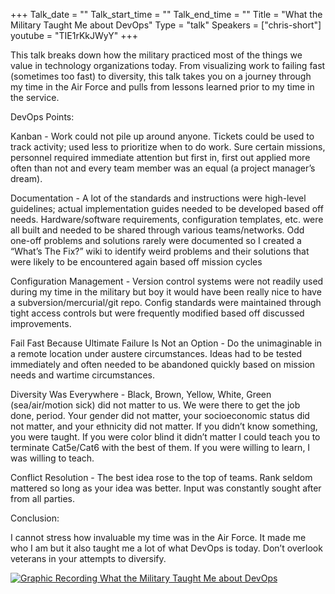 +++
Talk_date = ""
Talk_start_time = ""
Talk_end_time = ""
Title = "What the Military Taught Me about DevOps"
Type = "talk"
Speakers = ["chris-short"]
youtube = "TIE1rKkJWyY"
+++

This talk breaks down how the military practiced most of the things we value in technology organizations today. From visualizing work to failing fast (sometimes too fast) to diversity, this talk takes you on a journey through my time in the Air Force and pulls from lessons learned prior to my time in the service.

DevOps Points:

Kanban - Work could not pile up around anyone. Tickets could be used to track activity; used less to prioritize when to do work. Sure certain missions, personnel required immediate attention but first in, first out applied more often than not and every team member was an equal (a project manager’s dream).

Documentation - A lot of the standards and instructions were high-level guidelines; actual implementation guides needed to be developed based off needs. Hardware/software requirements, configuration templates, etc. were all built and needed to be shared through various teams/networks. Odd one-off problems and solutions rarely were documented so I created a “What’s The Fix?” wiki to identify weird problems and their solutions that were likely to be encountered again based off mission cycles

Configuration Management - Version control systems were not readily used during my time in the military but boy it would have been really nice to have a subversion/mercurial/git repo. Config standards were maintained through tight access controls but were frequently modified based off discussed improvements.

Fail Fast Because Ultimate Failure Is Not an Option - Do the unimaginable in a remote location under austere circumstances. Ideas had to be tested immediately and often needed to be abandoned quickly based on mission needs and wartime circumstances.

Diversity Was Everywhere - Black, Brown, Yellow, White, Green (sea/air/motion sick) did not matter to us. We were there to get the job done, period. Your gender did not matter, your socioeconomic status did not matter, and your ethnicity did not matter. If you didn’t know something, you were taught. If you were color blind it didn’t matter I could teach you to terminate Cat5e/Cat6 with the best of them. If you were willing to learn, I was willing to teach.

Conflict Resolution - The best idea rose to the top of teams. Rank seldom mattered so long as your idea was better. Input was constantly sought after from all parties.

Conclusion:

I cannot stress how invaluable my time was in the Air Force. It made me who I am but it also taught me a lot of what DevOps is today. Don’t overlook veterans in your attempts to diversify.

<a href="https://assets.devopsdays.org/events/2018/toronto/DevOpsDaysTO_May30_2018_ChrisShort.jpg" target="_blank"><img src="https://assets.devopsdays.org/events/2018/toronto/DevOpsDaysTO_May30_2018_ChrisShort_lores.jpg" alt="Graphic Recording What the Military Taught Me about DevOps" /></a>